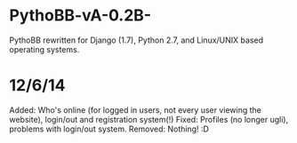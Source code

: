 PythoBB-vA-0.2B-
================

PythoBB rewritten for Django (1.7), Python 2.7, and Linux/UNIX based operating systems.

12/6/14
=======

Added: Who's online (for logged in users, not every user viewing the website), login/out and registration system(!)
Fixed: Profiles (no longer ugli), problems with login/out system.
Removed: Nothing! :D
